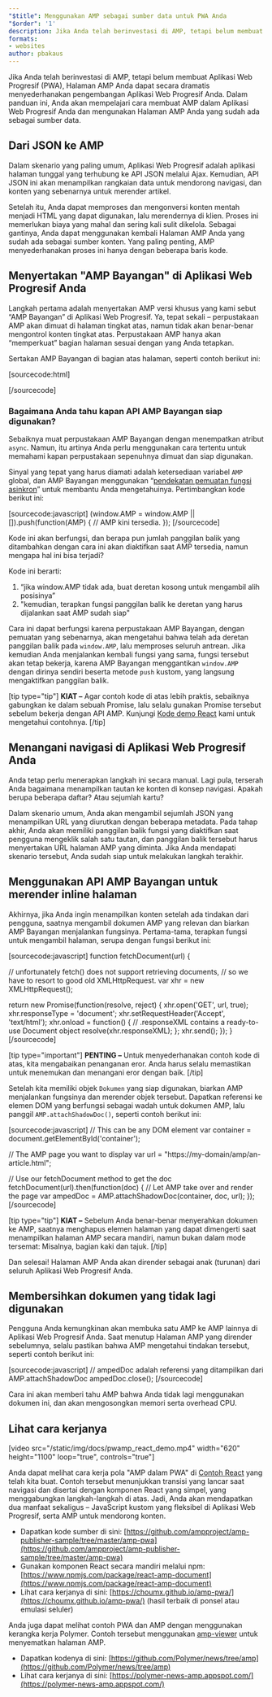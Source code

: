 ```yaml
---
"$title": Menggunakan AMP sebagai sumber data untuk PWA Anda
"$order": '1'
description: Jika Anda telah berinvestasi di AMP, tetapi belum membuat Aplikasi Web Progresif, Halaman AMP Anda dapat secara dramatis menyederhanakan pengembangan Aplikasi Web Progresif Anda.
formats:
- websites
author: pbakaus
---
```


Jika Anda telah berinvestasi di AMP, tetapi belum membuat Aplikasi Web Progresif (PWA), Halaman AMP Anda dapat secara dramatis menyederhanakan pengembangan Aplikasi Web Progresif Anda. Dalam panduan ini, Anda akan mempelajari cara membuat AMP dalam Aplikasi Web Progresif Anda dan mengunakan Halaman AMP Anda yang sudah ada sebagai sumber data.

## Dari JSON ke AMP

Dalam skenario yang paling umum, Aplikasi Web Progresif adalah aplikasi halaman tunggal yang terhubung ke API JSON melalui Ajax. Kemudian, API JSON ini akan menampilkan rangkaian data untuk mendorong navigasi, dan konten yang sebenarnya untuk merender artikel.

Setelah itu, Anda dapat memproses dan mengonversi konten mentah menjadi HTML yang dapat digunakan, lalu merendernya di klien. Proses ini memerlukan biaya yang mahal dan sering kali sulit dikelola. Sebagai gantinya, Anda dapat menggunakan kembali Halaman AMP Anda yang sudah ada sebagai sumber konten. Yang paling penting, AMP menyederhanakan proses ini hanya dengan beberapa baris kode.

## Menyertakan "AMP Bayangan" di Aplikasi Web Progresif Anda

Langkah pertama adalah menyertakan AMP versi khusus yang kami sebut “AMP Bayangan” di Aplikasi Web Progresif. Ya, tepat sekali – perpustakaan AMP akan dimuat di halaman tingkat atas, namun tidak akan benar-benar mengontrol konten tingkat atas. Perpustakaan AMP hanya akan “memperkuat” bagian halaman sesuai dengan yang Anda tetapkan.

Sertakan AMP Bayangan di bagian atas halaman, seperti contoh berikut ini:

[sourcecode:html]
<!-- Asynchronously load the AMP-with-Shadow-DOM runtime library. -->
<script async src="https://cdn.ampproject.org/shadow-v0.js"></script>
[/sourcecode]

### Bagaimana Anda tahu kapan API AMP Bayangan siap digunakan?

Sebaiknya muat perpustakaan AMP Bayangan dengan menempatkan atribut `async`. Namun, itu artinya Anda perlu menggunakan cara tertentu untuk memahami kapan perpustakaan sepenuhnya dimuat dan siap digunakan.

Sinyal yang tepat yang harus diamati adalah ketersediaan variabel `AMP` global, dan AMP Bayangan menggunakan “[pendekatan pemuatan fungsi asinkron](http://mrcoles.com/blog/google-analytics-asynchronous-tracking-how-it-work/)” untuk membantu Anda mengetahuinya. Pertimbangkan kode berikut ini:

[sourcecode:javascript] (window.AMP = window.AMP || []).push(function(AMP) { // AMP kini tersedia. }); [/sourcecode]

Kode ini akan berfungsi, dan berapa pun jumlah panggilan balik yang ditambahkan dengan cara ini akan diaktifkan saat AMP tersedia, namun mengapa hal ini bisa terjadi?

Kode ini berarti:

1. “jika window.AMP tidak ada, buat deretan kosong untuk mengambil alih posisinya”
2. "kemudian, terapkan fungsi panggilan balik ke deretan yang harus dijalankan saat AMP sudah siap"

Cara ini dapat berfungsi karena perpustakaan AMP Bayangan, dengan pemuatan yang sebenarnya, akan mengetahui bahwa telah ada deretan panggilan balik pada `window.AMP`, lalu memproses seluruh antrean. Jika kemudian Anda menjalankan kembali fungsi yang sama, fungsi tersebut akan tetap bekerja, karena AMP Bayangan menggantikan `window.AMP` dengan dirinya sendiri beserta metode `push` kustom, yang langsung mengaktifkan panggilan balik.

[tip type="tip"] **KIAT –** Agar contoh kode di atas lebih praktis, sebaiknya gabungkan ke dalam sebuah Promise, lalu selalu gunakan Promise tersebut sebelum bekerja dengan API AMP. Kunjungi [Kode demo React](https://github.com/ampproject/amp-publisher-sample/blob/master/amp-pwa/src/components/amp-document/amp-document.js#L20) kami untuk mengetahui contohnya. [/tip]

## Menangani navigasi di Aplikasi Web Progresif Anda

Anda tetap perlu menerapkan langkah ini secara manual. Lagi pula, terserah Anda bagaimana menampilkan tautan ke konten di konsep navigasi. Apakah berupa beberapa daftar? Atau sejumlah kartu?

Dalam skenario umum, Anda akan mengambil sejumlah JSON yang menampilkan URL yang diurutkan dengan beberapa metadata. Pada tahap akhir, Anda akan memiliki panggilan balik fungsi yang diaktifkan saat pengguna mengeklik salah satu tautan, dan panggilan balik tersebut harus menyertakan URL halaman AMP yang diminta. Jika Anda mendapati skenario tersebut, Anda sudah siap untuk melakukan langkah terakhir.

## Menggunakan API AMP Bayangan untuk merender inline halaman

Akhirnya, jika Anda ingin menampilkan konten setelah ada tindakan dari pengguna, saatnya mengambil dokumen AMP yang relevan dan biarkan AMP Bayangan menjalankan fungsinya. Pertama-tama, terapkan fungsi untuk mengambil halaman, serupa dengan fungsi berikut ini:

[sourcecode:javascript]
function fetchDocument(url) {

  // unfortunately fetch() does not support retrieving documents,
  // so we have to resort to good old XMLHttpRequest.
  var xhr = new XMLHttpRequest();

  return new Promise(function(resolve, reject) {
    xhr.open('GET', url, true);
    xhr.responseType = 'document';
    xhr.setRequestHeader('Accept', 'text/html');
    xhr.onload = function() {
      // .responseXML contains a ready-to-use Document object
      resolve(xhr.responseXML);
    };
    xhr.send();
  });
}
[/sourcecode]

[tip type="important"] <strong>PENTING –</strong> Untuk menyederhanakan contoh kode di atas, kita mengabaikan penanganan eror. Anda harus selalu memastikan untuk menemukan dan menangani eror dengan baik. [/tip]

Setelah kita memiliki objek `Dokumen` yang siap digunakan, biarkan AMP menjalankan fungsinya dan merender objek tersebut. Dapatkan referensi ke elemen DOM yang berfungsi sebagai wadah untuk dokumen AMP, lalu panggil `AMP.attachShadowDoc()`, seperti contoh berikut ini:

[sourcecode:javascript]
// This can be any DOM element
var container = document.getElementById('container');

// The AMP page you want to display
var url = "https://my-domain/amp/an-article.html";

// Use our fetchDocument method to get the doc
fetchDocument(url).then(function(doc) {
  // Let AMP take over and render the page
  var ampedDoc = AMP.attachShadowDoc(container, doc, url);
});
[/sourcecode]

[tip type="tip"] **KIAT –** Sebelum Anda benar-benar menyerahkan dokumen ke AMP, saatnya menghapus elemen halaman yang dapat dimengerti saat menampilkan halaman AMP secara mandiri, namun bukan dalam mode tersemat: Misalnya, bagian kaki dan tajuk. [/tip]

Dan selesai! Halaman AMP Anda akan dirender sebagai anak (turunan) dari seluruh Aplikasi Web Progresif Anda.

## Membersihkan dokumen yang tidak lagi digunakan

Pengguna Anda kemungkinan akan membuka satu AMP ke AMP lainnya di Aplikasi Web Progresif Anda. Saat menutup Halaman AMP yang dirender sebelumnya, selalu pastikan bahwa AMP mengetahui tindakan tersebut, seperti contoh berikut ini:

[sourcecode:javascript] // ampedDoc adalah referensi yang ditampilkan dari AMP.attachShadowDoc ampedDoc.close(); [/sourcecode]

Cara ini akan memberi tahu AMP bahwa Anda tidak lagi menggunakan dokumen ini, dan akan mengosongkan memori serta overhead CPU.

## Lihat cara kerjanya

[video src="/static/img/docs/pwamp_react_demo.mp4" width="620" height="1100" loop="true", controls="true"]

Anda dapat melihat cara kerja pola "AMP dalam PWA" di [Contoh React](https://github.com/ampproject/amp-publisher-sample/tree/master/amp-pwa) yang telah kita buat. Contoh tersebut menunjukkan transisi yang lancar saat navigasi dan disertai dengan komponen React yang simpel, yang menggabungkan langkah-langkah di atas. Jadi, Anda akan mendapatkan dua manfaat sekaligus – JavaScript kustom yang fleksibel di Aplikasi Web Progresif, serta AMP untuk mendorong konten.

- Dapatkan kode sumber di sini: [https://github.com/ampproject/amp-publisher-sample/tree/master/amp-pwa](https://github.com/ampproject/amp-publisher-sample/tree/master/amp-pwa)
- Gunakan komponen React secara mandiri melalui npm: [https://www.npmjs.com/package/react-amp-document](https://www.npmjs.com/package/react-amp-document)
- Lihat cara kerjanya di sini: [https://choumx.github.io/amp-pwa/](https://choumx.github.io/amp-pwa/) (hasil terbaik di ponsel atau emulasi seluler)

Anda juga dapat melihat contoh PWA dan AMP dengan menggunakan kerangka kerja Polymer. Contoh tersebut menggunakan [amp-viewer](https://github.com/PolymerLabs/amp-viewer/) untuk menyematkan halaman AMP.

- Dapatkan kodenya di sini: [https://github.com/Polymer/news/tree/amp](https://github.com/Polymer/news/tree/amp)
- Lihat cara kerjanya di sini: [https://polymer-news-amp.appspot.com/](https://polymer-news-amp.appspot.com/)
